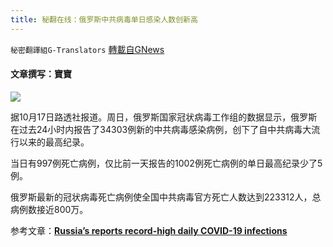 ```yaml
---
title: 秘翻在线：俄罗斯中共病毒单日感染人数创新高
---
```

`秘密翻譯組G-Translators` [轉載自GNews](https://gnews.org/zh-hans/1599457/)

#### 文章撰写：寶寶

![](https://assets.gnews.org/wp-content/uploads/2021/10/VJVTGYDIEZIIH1561565s4ad65f123G2R3PHJYN5S44.jpg)

据10月17日路透社报道。周日，俄罗斯国家冠状病毒工作组的数据显示，俄罗斯在过去24小时内报告了34303例新的中共病毒感染病例，创下了自中共病毒大流行以来的最高纪录。

当日有997例死亡病例，仅比前一天报告的1002例死亡病例的单日最高纪录少了5例。

俄罗斯最新的冠状病毒死亡病例使全国中共病毒官方死亡人数达到223312人，总病例数接近800万。

参考文章：[**Russia’s reports record-high daily COVID-19 infections**](https://www.reuters.com/world/russias-reports-record-high-daily-covid-19-infections-2021-10-17/)
